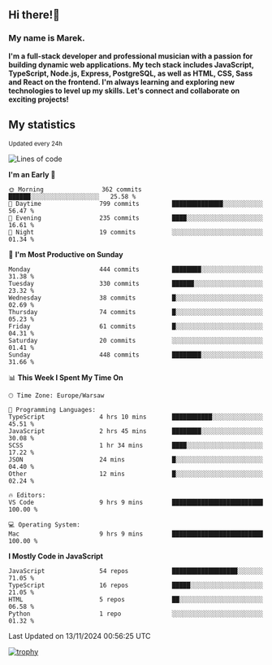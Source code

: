 ## Hi there!👋 ##
### My name is Marek. ###

**I'm a full-stack developer and professional musician with a passion for building dynamic web applications. My tech stack includes JavaScript, TypeScript, Node.js, Express, PostgreSQL, as well as HTML, CSS, Sass and React on the frontend. I'm always learning and exploring new technologies to level up my skills. Let's connect and collaborate on exciting projects!**

## My statistics ##
<sub>Updated every 24h</sub>
<!--START_SECTION:waka-->
![Lines of code](https://img.shields.io/badge/From%20Hello%20World%20I%27ve%20Written-35.1%20thousand%20lines%20of%20code-blue)

**I'm an Early 🐤** 

```text
🌞 Morning                362 commits         ██████░░░░░░░░░░░░░░░░░░░   25.58 % 
🌆 Daytime                799 commits         ██████████████░░░░░░░░░░░   56.47 % 
🌃 Evening                235 commits         ████░░░░░░░░░░░░░░░░░░░░░   16.61 % 
🌙 Night                  19 commits          ░░░░░░░░░░░░░░░░░░░░░░░░░   01.34 % 
```
📅 **I'm Most Productive on Sunday** 

```text
Monday                   444 commits         ████████░░░░░░░░░░░░░░░░░   31.38 % 
Tuesday                  330 commits         ██████░░░░░░░░░░░░░░░░░░░   23.32 % 
Wednesday                38 commits          █░░░░░░░░░░░░░░░░░░░░░░░░   02.69 % 
Thursday                 74 commits          █░░░░░░░░░░░░░░░░░░░░░░░░   05.23 % 
Friday                   61 commits          █░░░░░░░░░░░░░░░░░░░░░░░░   04.31 % 
Saturday                 20 commits          ░░░░░░░░░░░░░░░░░░░░░░░░░   01.41 % 
Sunday                   448 commits         ████████░░░░░░░░░░░░░░░░░   31.66 % 
```


📊 **This Week I Spent My Time On** 

```text
🕑︎ Time Zone: Europe/Warsaw

💬 Programming Languages: 
TypeScript               4 hrs 10 mins       ███████████░░░░░░░░░░░░░░   45.51 % 
JavaScript               2 hrs 45 mins       ████████░░░░░░░░░░░░░░░░░   30.08 % 
SCSS                     1 hr 34 mins        ████░░░░░░░░░░░░░░░░░░░░░   17.22 % 
JSON                     24 mins             █░░░░░░░░░░░░░░░░░░░░░░░░   04.40 % 
Other                    12 mins             █░░░░░░░░░░░░░░░░░░░░░░░░   02.24 % 

🔥 Editors: 
VS Code                  9 hrs 9 mins        █████████████████████████   100.00 % 

💻 Operating System: 
Mac                      9 hrs 9 mins        █████████████████████████   100.00 % 
```

**I Mostly Code in JavaScript** 

```text
JavaScript               54 repos            ██████████████████░░░░░░░   71.05 % 
TypeScript               16 repos            █████░░░░░░░░░░░░░░░░░░░░   21.05 % 
HTML                     5 repos             ██░░░░░░░░░░░░░░░░░░░░░░░   06.58 % 
Python                   1 repo              ░░░░░░░░░░░░░░░░░░░░░░░░░   01.32 % 
```




 Last Updated on 13/11/2024 00:56:25 UTC
<!--END_SECTION:waka-->
[![trophy](https://github-profile-trophy.vercel.app/?username=ryo-ma&theme=onedark)](https://github.com/ryo-ma/github-profile-trophy)
<!--
**MarekSax/MarekSax** is a ✨ _special_ ✨ repository because its `README.md` (this file) appears on your GitHub profile.

Here are some ideas to get you started:

- 🔭 I’m currently working on ...
- 🌱 I’m currently learning ...
- 👯 I’m looking to collaborate on ...
- 🤔 I’m looking for help with ...
- 💬 Ask me about ...
- 📫 How to reach me: ...
- 😄 Pronouns: ...
- ⚡ Fun fact: ...
-->
